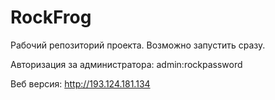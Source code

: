 # RockFrog

Рабочий репозиторий проекта. Возможно запустить сразу.

Авторизация за администратора: admin:rockpassword

Веб версия: http://193.124.181.134
